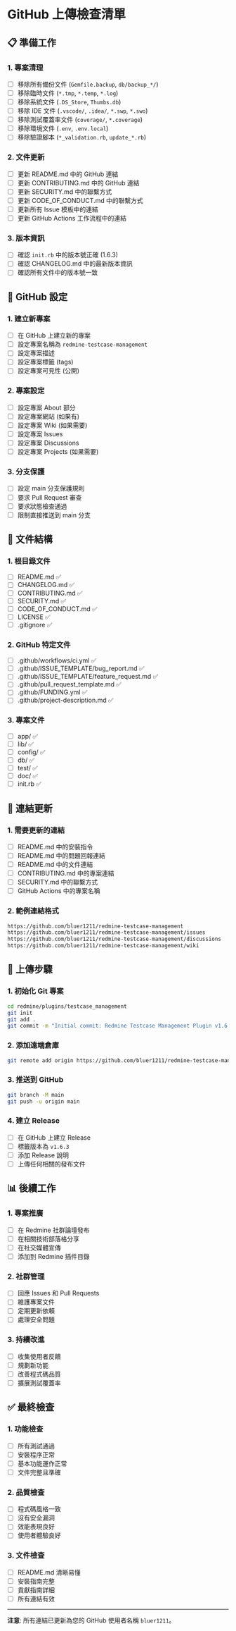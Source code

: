 # GitHub 上傳檢查清單

## 📋 準備工作

### 1. 專案清理
- [ ] 移除所有備份文件 (`Gemfile.backup`, `db/backup_*/`)
- [ ] 移除臨時文件 (`*.tmp`, `*.temp`, `*.log`)
- [ ] 移除系統文件 (`.DS_Store`, `Thumbs.db`)
- [ ] 移除 IDE 文件 (`.vscode/`, `.idea/`, `*.swp`, `*.swo`)
- [ ] 移除測試覆蓋率文件 (`coverage/`, `*.coverage`)
- [ ] 移除環境文件 (`.env`, `.env.local`)
- [ ] 移除驗證腳本 (`*_validation.rb`, `update_*.rb`)

### 2. 文件更新
- [ ] 更新 README.md 中的 GitHub 連結
- [ ] 更新 CONTRIBUTING.md 中的 GitHub 連結
- [ ] 更新 SECURITY.md 中的聯繫方式
- [ ] 更新 CODE_OF_CONDUCT.md 中的聯繫方式
- [ ] 更新所有 Issue 模板中的連結
- [ ] 更新 GitHub Actions 工作流程中的連結

### 3. 版本資訊
- [ ] 確認 `init.rb` 中的版本號正確 (1.6.3)
- [ ] 確認 CHANGELOG.md 中的最新版本資訊
- [ ] 確認所有文件中的版本號一致

## 🚀 GitHub 設定

### 1. 建立新專案
- [ ] 在 GitHub 上建立新的專案
- [ ] 設定專案名稱為 `redmine-testcase-management`
- [ ] 設定專案描述
- [ ] 設定專案標籤 (tags)
- [ ] 設定專案可見性 (公開)

### 2. 專案設定
- [ ] 設定專案 About 部分
- [ ] 設定專案網站 (如果有)
- [ ] 設定專案 Wiki (如果需要)
- [ ] 設定專案 Issues
- [ ] 設定專案 Discussions
- [ ] 設定專案 Projects (如果需要)

### 3. 分支保護
- [ ] 設定 main 分支保護規則
- [ ] 要求 Pull Request 審查
- [ ] 要求狀態檢查通過
- [ ] 限制直接推送到 main 分支

## 📁 文件結構

### 1. 根目錄文件
- [ ] README.md ✅
- [ ] CHANGELOG.md ✅
- [ ] CONTRIBUTING.md ✅
- [ ] SECURITY.md ✅
- [ ] CODE_OF_CONDUCT.md ✅
- [ ] LICENSE ✅
- [ ] .gitignore ✅

### 2. GitHub 特定文件
- [ ] .github/workflows/ci.yml ✅
- [ ] .github/ISSUE_TEMPLATE/bug_report.md ✅
- [ ] .github/ISSUE_TEMPLATE/feature_request.md ✅
- [ ] .github/pull_request_template.md ✅
- [ ] .github/FUNDING.yml ✅
- [ ] .github/project-description.md ✅

### 3. 專案文件
- [ ] app/ ✅
- [ ] lib/ ✅
- [ ] config/ ✅
- [ ] db/ ✅
- [ ] test/ ✅
- [ ] doc/ ✅
- [ ] init.rb ✅

## 🔗 連結更新

### 1. 需要更新的連結
- [ ] README.md 中的安裝指令
- [ ] README.md 中的問題回報連結
- [ ] README.md 中的文件連結
- [ ] CONTRIBUTING.md 中的專案連結
- [ ] SECURITY.md 中的聯繫方式
- [ ] GitHub Actions 中的專案名稱

### 2. 範例連結格式
```markdown
https://github.com/bluer1211/redmine-testcase-management
https://github.com/bluer1211/redmine-testcase-management/issues
https://github.com/bluer1211/redmine-testcase-management/discussions
https://github.com/bluer1211/redmine-testcase-management/wiki
```

## 🚀 上傳步驟

### 1. 初始化 Git 專案
```bash
cd redmine/plugins/testcase_management
git init
git add .
git commit -m "Initial commit: Redmine Testcase Management Plugin v1.6.3"
```

### 2. 添加遠端倉庫
```bash
git remote add origin https://github.com/bluer1211/redmine-testcase-management.git
```

### 3. 推送到 GitHub
```bash
git branch -M main
git push -u origin main
```

### 4. 建立 Release
- [ ] 在 GitHub 上建立 Release
- [ ] 標籤版本為 `v1.6.3`
- [ ] 添加 Release 說明
- [ ] 上傳任何相關的發布文件

## 📊 後續工作

### 1. 專案推廣
- [ ] 在 Redmine 社群論壇發布
- [ ] 在相關技術部落格分享
- [ ] 在社交媒體宣傳
- [ ] 添加到 Redmine 插件目錄

### 2. 社群管理
- [ ] 回應 Issues 和 Pull Requests
- [ ] 維護專案文件
- [ ] 定期更新依賴
- [ ] 處理安全問題

### 3. 持續改進
- [ ] 收集使用者反饋
- [ ] 規劃新功能
- [ ] 改善程式碼品質
- [ ] 擴展測試覆蓋率

## ✅ 最終檢查

### 1. 功能檢查
- [ ] 所有測試通過
- [ ] 安裝程序正常
- [ ] 基本功能運作正常
- [ ] 文件完整且準確

### 2. 品質檢查
- [ ] 程式碼風格一致
- [ ] 沒有安全漏洞
- [ ] 效能表現良好
- [ ] 使用者體驗良好

### 3. 文件檢查
- [ ] README.md 清晰易懂
- [ ] 安裝指南完整
- [ ] 貢獻指南詳細
- [ ] 所有連結有效

---

**注意**: 所有連結已更新為您的 GitHub 使用者名稱 `bluer1211`。
